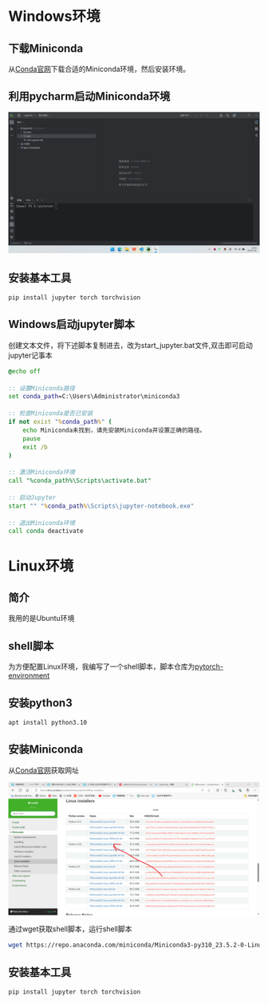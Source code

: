 # Windows环境

## 下载Miniconda

从[Conda官网](https://docs.conda.io/en/latest/miniconda.html#windows-installers)下载合适的Miniconda环境，然后安装环境。

## 利用pycharm启动Miniconda环境

![在pycharm中启动Miniconda环境](1.png)

## 安装基本工具

```bash
pip install jupyter torch torchvision
```

## Windows启动jupyter脚本

创建文本文件，将下述脚本复制进去，改为start_jupyter.bat文件,双击即可启动jupyter记事本

```bat
@echo off

:: 设置Miniconda路径
set conda_path=C:\Users\Administrator\miniconda3

:: 检查Miniconda是否已安装
if not exist "%conda_path%" (
    echo Miniconda未找到，请先安装Miniconda并设置正确的路径。
    pause
    exit /b
)

:: 激活Miniconda环境
call "%conda_path%\Scripts\activate.bat"

:: 启动Jupyter
start "" "%conda_path%\Scripts\jupyter-notebook.exe"

:: 退出Miniconda环境
call conda deactivate
```

# Linux环境

## 简介

我用的是Ubuntu环境

## shell脚本

为方便配置Linux环境，我编写了一个shell脚本，脚本仓库为[pytorch-environment](https://gitee.com/wliafe/pytorch-environment.git)

## 安装python3

```bash
apt install python3.10
```

## 安装Miniconda

从[Conda官网](https://docs.conda.io/en/latest/miniconda.html#linux-installers)获取网址

![Miniconda-Linux版本下载官网图片](2.png)

通过wget获取shell脚本，运行shell脚本

```bash
wget https://repo.anaconda.com/miniconda/Miniconda3-py310_23.5.2-0-Linux-x86_64.sh
```

## 安装基本工具

```bash
pip install jupyter torch torchvision
```